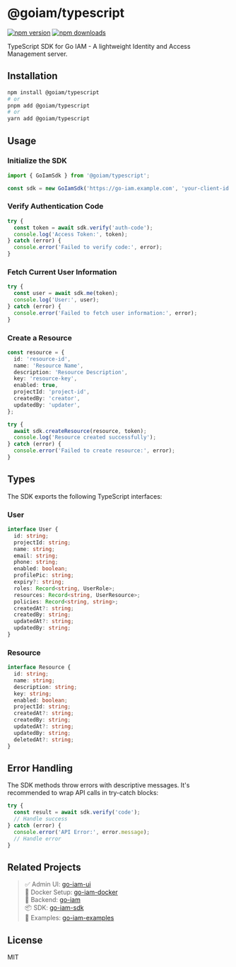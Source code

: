 # @goiam/typescript

[![npm version](https://badge.fury.io/js/@goiam%2Ftypescript.svg)](https://badge.fury.io/js/@goiam%2Ftypescript)
[![npm downloads](https://img.shields.io/npm/dm/@goiam/typescript.svg)](https://www.npmjs.com/package/@goiam/typescript)

TypeScript SDK for Go IAM - A lightweight Identity and Access Management server.

## Installation

```bash
npm install @goiam/typescript
# or
pnpm add @goiam/typescript
# or
yarn add @goiam/typescript
```

## Usage

### Initialize the SDK

```typescript
import { GoIamSdk } from '@goiam/typescript';

const sdk = new GoIamSdk('https://go-iam.example.com', 'your-client-id', 'your-secret');
```

### Verify Authentication Code

```typescript
try {
  const token = await sdk.verify('auth-code');
  console.log('Access Token:', token);
} catch (error) {
  console.error('Failed to verify code:', error);
}
```

### Fetch Current User Information

```typescript
try {
  const user = await sdk.me(token);
  console.log('User:', user);
} catch (error) {
  console.error('Failed to fetch user information:', error);
}
```

### Create a Resource

```typescript
const resource = {
  id: 'resource-id',
  name: 'Resource Name',
  description: 'Resource Description',
  key: 'resource-key',
  enabled: true,
  projectId: 'project-id',
  createdBy: 'creator',
  updatedBy: 'updater',
};

try {
  await sdk.createResource(resource, token);
  console.log('Resource created successfully');
} catch (error) {
  console.error('Failed to create resource:', error);
}
```

## Types

The SDK exports the following TypeScript interfaces:

### User

```typescript
interface User {
  id: string;
  projectId: string;
  name: string;
  email: string;
  phone: string;
  enabled: boolean;
  profilePic: string;
  expiry?: string;
  roles: Record<string, UserRole>;
  resources: Record<string, UserResource>;
  policies: Record<string, string>;
  createdAt?: string;
  createdBy: string;
  updatedAt?: string;
  updatedBy: string;
}
```

### Resource

```typescript
interface Resource {
  id: string;
  name: string;
  description: string;
  key: string;
  enabled: boolean;
  projectId: string;
  createdAt?: string;
  createdBy: string;
  updatedAt?: string;
  updatedBy: string;
  deletedAt?: string;
}
```

## Error Handling

The SDK methods throw errors with descriptive messages. It's recommended to wrap API calls in try-catch blocks:

```typescript
try {
  const result = await sdk.verify('code');
  // Handle success
} catch (error) {
  console.error('API Error:', error.message);
  // Handle error
}
```

## Related Projects

> ✅ Admin UI: [go-iam-ui](https://github.com/melvinodsa/go-iam-ui)  
> 🐳 Docker Setup: [go-iam-docker](https://github.com/melvinodsa/go-iam-docker)  
> 🔐 Backend: [go-iam](https://github.com/melvinodsa/go-iam)  
> 📦 SDK: [go-iam-sdk](https://github.com/melvinodsa/go-iam-sdk)  
> 🚀 Examples: [go-iam-examples](https://github.com/melvinodsa/go-iam-examples)

## License

MIT
